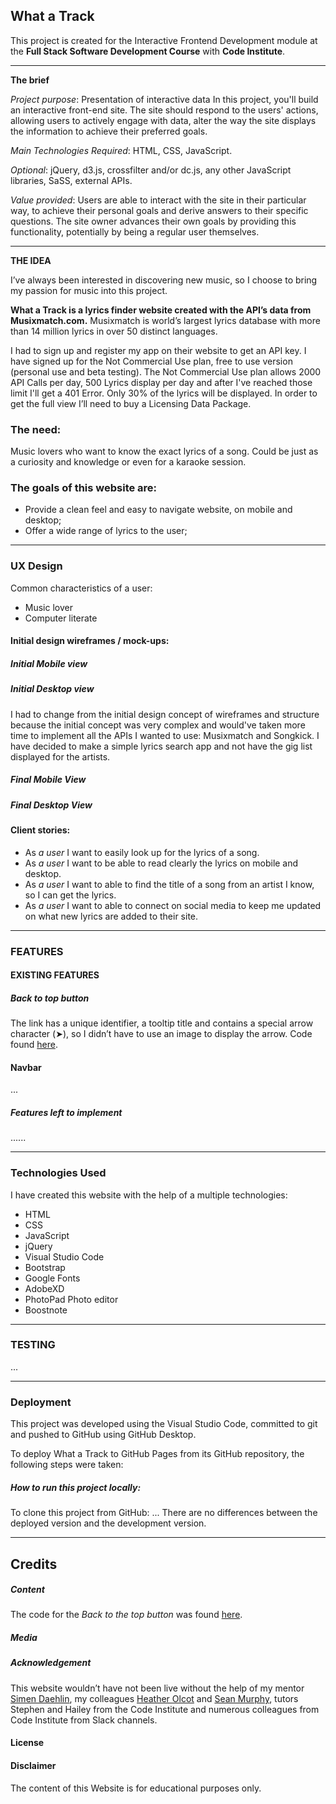 ## What a Track

This project is created for the Interactive Frontend Development module at the **Full Stack Software Development Course** with **Code Institute**.

*** 
**The brief** 

_Project purpose_: Presentation of interactive data
In this project, you'll build an interactive front-end site. The site should respond to the users' actions, allowing users to actively engage with data, alter the way the site displays the information to achieve their preferred goals.

_Main Technologies Required_: HTML, CSS, JavaScript.

_Optional_: jQuery, d3.js, crossfilter and/or dc.js, any other JavaScript libraries, SaSS, external APIs.

_Value provided_:
Users are able to interact with the site in their particular way, to achieve their personal goals and derive answers to their specific questions.
The site owner advances their own goals by providing this functionality, potentially by being a regular user themselves.

*** 
**THE IDEA**

I’ve always been interested in discovering new music, so I choose to bring my passion for music into this project.

**What a Track is a lyrics finder website created with the API’s data from Musixmatch.com.**
Musixmatch is world’s largest lyrics database with more than 14 million lyrics in over 50 distinct languages. 

I had to sign up and register my app on their website to get an API key. I have signed up for the Not Commercial Use plan, free to use version (personal use and beta testing). 
The Not Commercial Use plan allows 2000 API Calls per day, 500 Lyrics display per day and after I've reached those limit I'll get a 401 Error. Only 30% of the lyrics will be displayed. In order to get the full view I’ll need to buy a Licensing Data Package.

### The need:
Music lovers who want to know the exact lyrics of a song. Could be just as a curiosity and knowledge or even for a karaoke session.
### The goals of this website are:
* Provide a clean feel and easy to navigate website, on mobile and desktop;
* Offer a wide range of lyrics to the user;

***
###  UX Design
Common characteristics of a user:
* Music lover
* Computer literate

#### Initial design wireframes / mock-ups:

##### Initial Mobile view
##### Initial Desktop view

I had to change from the initial design concept of wireframes and structure because the initial concept was very complex and would've taken more time to implement all the APIs I wanted to use: Musixmatch and Songkick.
I have decided to make a simple lyrics search app and not have the gig list displayed for the artists.

##### Final Mobile View

##### Final Desktop View


#### Client stories:

* As _a user_ I want to easily look up for the lyrics of a song.
* As _a user_ I want to be able to read clearly the lyrics on mobile and desktop.
* As _a user_  I want to able to find the title of a song from an artist I know, so I can get the lyrics.
* As _a user_  I want to able to connect on social media to keep me updated on what new lyrics are added to their site.

***
### FEATURES
#### EXISTING FEATURES

##### Back to top button
The link has a unique identifier, a tooltip title and contains a special arrow character (➤), so I didn’t have to use an image to display the arrow. Code found [here](https://html-online.com/articles/dynamic-scroll-back-top-page-button-javascript/).

#### Navbar
...

##### Features left to implement
......
***

### Technologies Used
I have created this website with the help of a multiple technologies:
* HTML 
* CSS 
* JavaScript
* jQuery 
* Visual Studio Code
* Bootstrap 
* Google Fonts 
* AdobeXD 
* PhotoPad Photo editor 
* Boostnote
***
### TESTING
...
***
### Deployment
This project was developed using the Visual Studio Code, committed to git and pushed to GitHub using GitHub Desktop.

To deploy What a Track to GitHub Pages from its GitHub repository, the following steps were taken:


##### How to run this project locally:
To clone this project from GitHub:
...
There are no differences between the deployed version and the development version.

***
## Credits
##### Content
The code for the _Back to the top button_ was found [here](https://html-online.com/articles/dynamic-scroll-back-top-page-button-javascript/).
##### Media
##### Acknowledgement

This website wouldn’t have not been live without the help of my mentor [Simen Daehlin](https://www.github.com/Eventyret), my colleagues [Heather Olcot](https://github.com/hfolcot) and [Sean Murphy](https://github.com/nazarja), tutors Stephen and Hailey from the Code Institute and numerous colleagues from Code Institute from Slack channels. 
#### License
#### Disclaimer
The content of this Website is for educational purposes only.


